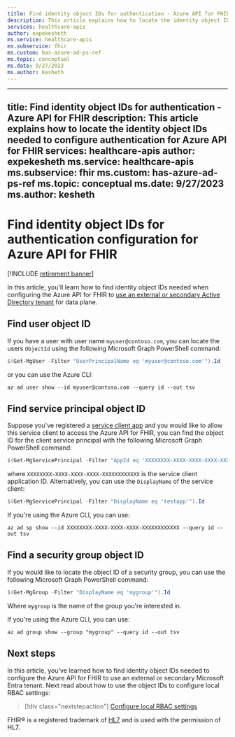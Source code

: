 ```yaml
---
title: Find identity object IDs for authentication - Azure API for FHIR
description: This article explains how to locate the identity object IDs needed to configure authentication for Azure API for FHIR
services: healthcare-apis
author: expekesheth
ms.service: healthcare-apis
ms.subservice: fhir
ms.custom: has-azure-ad-ps-ref
ms.topic: conceptual
ms.date: 9/27/2023
ms.author: kesheth
---
```


---
title: Find identity object IDs for authentication - Azure API for FHIR
description: This article explains how to locate the identity object IDs needed to configure authentication for Azure API for FHIR
services: healthcare-apis
author: expekesheth
ms.service: healthcare-apis
ms.subservice: fhir
ms.custom: has-azure-ad-ps-ref
ms.topic: conceptual
ms.date: 9/27/2023
ms.author: kesheth
---

# Find identity object IDs for authentication configuration for Azure API for FHIR

[!INCLUDE [retirement banner](../includes/healthcare-apis-azure-api-fhir-retirement.md)]

In this article, you'll learn how to find identity object IDs needed when configuring the Azure API for FHIR to [use an external or secondary Active Directory tenant](configure-local-rbac.md) for data plane.

## Find user object ID

If you have a user with user name `myuser@contoso.com`, you can locate the users `ObjectId` using the following Microsoft Graph PowerShell command:

```powershell
$(Get-MgUser -Filter "UserPrincipalName eq 'myuser@contoso.com'").Id
```

or you can use the Azure CLI:

```azurecli-interactive
az ad user show --id myuser@contoso.com --query id --out tsv
```

## Find service principal object ID

Suppose you've registered a [service client app](register-service-azure-ad-client-app.md) and you would like to allow this service client to access the Azure API for FHIR, you can find the object ID for the client service principal with the following Microsoft Graph PowerShell command:

```powershell
$(Get-MgServicePrincipal -Filter "AppId eq 'XXXXXXXX-XXXX-XXXX-XXXX-XXXXXXXXXXXX'").Id
```

where `XXXXXXXX-XXXX-XXXX-XXXX-XXXXXXXXXXXX` is the service client application ID. Alternatively, you can use the `DisplayName` of the service client:

```powershell
$(Get-MgServicePrincipal -Filter "DisplayName eq 'testapp'").Id
```

If you're using the Azure CLI, you can use:

```azurecli-interactive
az ad sp show --id XXXXXXXX-XXXX-XXXX-XXXX-XXXXXXXXXXXX --query id --out tsv
```

## Find a security group object ID

If you would like to locate the object ID of a security group, you can use the following Microsoft Graph PowerShell command:

```powershell
$(Get-MgGroup -Filter "DisplayName eq 'mygroup'").Id
```

Where `mygroup` is the name of the group you're interested in.

If you're using the Azure CLI, you can use:

```azurecli-interactive
az ad group show --group "mygroup" --query id --out tsv
```

## Next steps

In this article, you've learned how to find identity object IDs needed to configure the Azure API for FHIR to use an external or secondary Microsoft Entra tenant. Next read about how to use the object IDs to configure local RBAC settings:
 
>[!div class="nextstepaction"]
>[Configure local RBAC settings](configure-local-rbac.md)

FHIR&#174; is a registered trademark of [HL7](https://hl7.org/fhir/) and is used with the permission of HL7.
